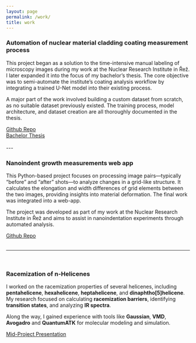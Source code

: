 ```yaml
---
layout: page
permalink: /work/
title: work
---
```




###  	Automation of nuclear material cladding coating measurement process

This project began as a solution to the time-intensive manual labeling of microscopy images during my work at the Nuclear Research Institute in Řež. I later expanded it into the focus of my bachelor’s thesis. The core objective was to semi-automate the institute’s coating analysis workflow by integrating a trained U-Net model into their existing process.

A major part of the work involved building a custom dataset from scratch, as no suitable dataset previously existed. The training process, model architecture, and dataset creation are all thoroughly documented in the thesis.
    
<div class="button-container">
  <a href="https://github.com/emmatekulova/coating_detection" class="button">Github Repo</a>
  <!-- 
  <a href="/assets/reports/thesis.pdf" class="button">Thesis</a>
 -->

</div>

<div class="button-container">
  <a href="https://github.com/emmatekulova/Automation_of_coating_measurement_process" class="button">Bachelor Thesis</a>
  <!-- 
  <a href="/assets/reports/thesis.pdf" class="button">Thesis</a>
 -->

</div>

<br>
---


### Nanoindent growth measurements web app

This Python-based project focuses on processing image pairs—typically “before” and “after” shots—to analyze changes in a grid-like structure. It calculates the elongation and width differences of grid elements between the two images, providing insights into material deformation. The final work was integrated into a web-app.

The project was developed as part of my work at the Nuclear Research Institute in Řež and aims to assist in nanoindentation experiments through automated analysis.
    
<div class="button-container">
  <a href="https://github.com/emmatekulova/nanoindent_growth_measurments/" class="button">Github Repo</a>

</div>

<br>

---

<br>

### Racemization of n-Helicenes

I worked on the racemization properties of several helicenes, including <b>pentahelicene</b>, <b>hexahelicene</b>, <b>heptahelicene</b>, and <b>dinaphtho[5]helicene</b>. My research focused on calculating <b>racemization barriers</b>, identifying <b>transition states</b>, and analyzing <b>IR spectra</b>.

Along the way, I gained experience with tools like <b>Gaussian</b>, <b>VMD</b>, <b>Avogadro</b> and <b>QuantumATK</b> for molecular modeling and simulation.
<div class="button-container"> <a href="/assets/presentations/uochb_presentation.pdf" class="button">Mid-Project Presentation</a> </div>